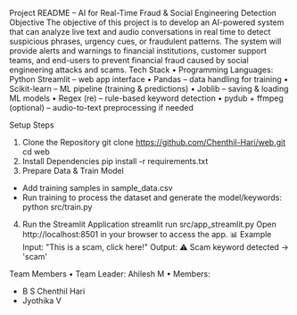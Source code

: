 Project README – AI for Real-Time Fraud & Social Engineering Detection
Objective
The objective of this project is to develop an AI-powered system that can analyze live text and audio conversations in real time to detect suspicious phrases, urgency cues, or fraudulent patterns. The system will provide alerts and warnings to financial institutions, customer support teams, and end-users to prevent financial fraud caused by social engineering attacks and scams.
Tech Stack
• Programming Languages: Python
Streamlit – web app interface
•  Pandas – data handling for training
•  Scikit-learn – ML pipeline (training & predictions)
•  Joblib – saving & loading ML models
•  Regex (re) – rule-based keyword detection
•  pydub + ffmpeg (optional) – audio-to-text preprocessing if needed

Setup Steps
1. Clone the Repository
git clone https://github.com/Chenthil-Hari/web.git
cd web
2. Install Dependencies
pip install -r requirements.txt
3. Prepare Data & Train Model
- Add training samples in sample_data.csv
- Run training to process the dataset and generate the model/keywords:
  python src/train.py
4. Run the Streamlit Application
streamlit run src/app_streamlit.py
Open http://localhost:8501 in your browser to access the app.
📊 Example
Input:  "This is a scam, click here!"
Output: ⚠️ Scam keyword detected → 'scam'

Team Members
• Team Leader: Ahilesh M
• Members:
   - B S Chenthil Hari
   - Jyothika V
